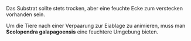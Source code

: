 Das Substrat sollte stets trocken, aber eine feuchte Ecke zum verstecken vorhanden sein. 

Um die Tiere nach einer Verpaarung zur Eiablage zu animieren, muss man **Scolopendra galapagoensis** eine feuchtere Umgebung bieten.
